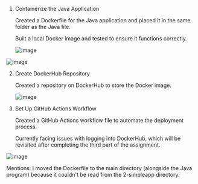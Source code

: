 1. Containerize the Java Application
   
    Created a Dockerfile for the Java application and placed it in the same folder as the Java file.
   
    Built a local Docker image and tested to ensure it functions correctly.

   ![image](https://github.com/MarinaMihaela/DevOps/assets/103567835/aa37acb4-9b9e-4547-a5a2-3c1c1739b68d)

  ![image](https://github.com/MarinaMihaela/DevOps/assets/103567835/f99ac245-d6ef-4066-90f4-545b6762334f)

2. Create DockerHub Repository
   
    Created a repository on DockerHub to store the Docker image.
   
   ![image](https://github.com/MarinaMihaela/DevOps/assets/103567835/83de7a11-2a87-46dd-85a0-c2478d3f48e8)

4. Set Up GitHub Actions Workflow
   
    Created a GitHub Actions workflow file to automate the deployment process.
   
    Currently facing issues with logging into DockerHub, which will be revisited after completing the third part of the assignment.


  ![image](https://github.com/MarinaMihaela/DevOps/assets/103567835/11654b8e-9da4-4b57-b9b1-6881339e2b92)

Mentions: I moved the Dockerfile to the main directory (alongside the Java program) because it couldn't be read from the 2-simpleapp directory.




